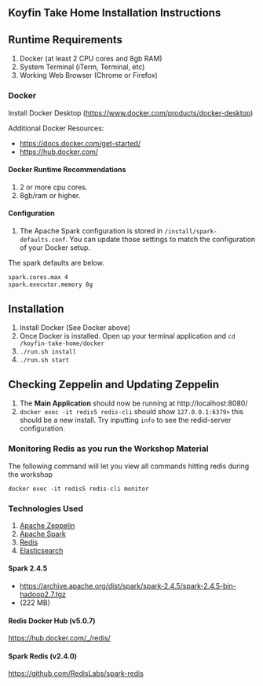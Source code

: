 ## Koyfin Take Home Installation Instructions

## Runtime Requirements
1. Docker (at least 2 CPU cores and 8gb RAM)
2. System Terminal (iTerm, Terminal, etc)
3. Working Web Browser (Chrome or Firefox)

### Docker
Install Docker Desktop (https://www.docker.com/products/docker-desktop)

Additional Docker Resources:
* https://docs.docker.com/get-started/
* https://hub.docker.com/

#### Docker Runtime Recommendations
1. 2 or more cpu cores.
2. 8gb/ram or higher.

#### Configuration
1. The Apache Spark configuration is stored in `/install/spark-defaults.conf`. You can update those settings to match the configuration of your Docker setup.

The spark defaults are below.
~~~bash
spark.cores.max 4
spark.executor.memory 8g
~~~

## Installation
1. Install Docker (See Docker above)
2. Once Docker is installed. Open up your terminal application and `cd /koyfin-take-home/docker`
3. `./run.sh install`
4. `./run.sh start`

## Checking Zeppelin and Updating Zeppelin
1. The **Main Application** should now be running at http://localhost:8080/
2. `docker exec -it redis5 redis-cli` should show `127.0.0.1:6379>` this should be a new install. Try inputting `info` to see the redid-server configuration.

### Monitoring Redis as you run the Workshop Material
The following command will let you view all commands hitting redis during the workshop
~~~
docker exec -it redis5 redis-cli monitor
~~~


### Technologies Used
1. [Apache Zeppelin](https://zeppelin.apache.org/docs/latest/interpreter/spark.html)
2. [Apache Spark](http://spark.apache.org/)
3. [Redis](https://redis.io/)
4. [Elasticsearch](https://www.elastic.co/)

#### Spark 2.4.5
- https://archive.apache.org/dist/spark/spark-2.4.5/spark-2.4.5-bin-hadoop2.7.tgz
- (222 MB)

#### Redis Docker Hub (v5.0.7)
https://hub.docker.com/_/redis/

#### Spark Redis (v2.4.0)
https://github.com/RedisLabs/spark-redis



